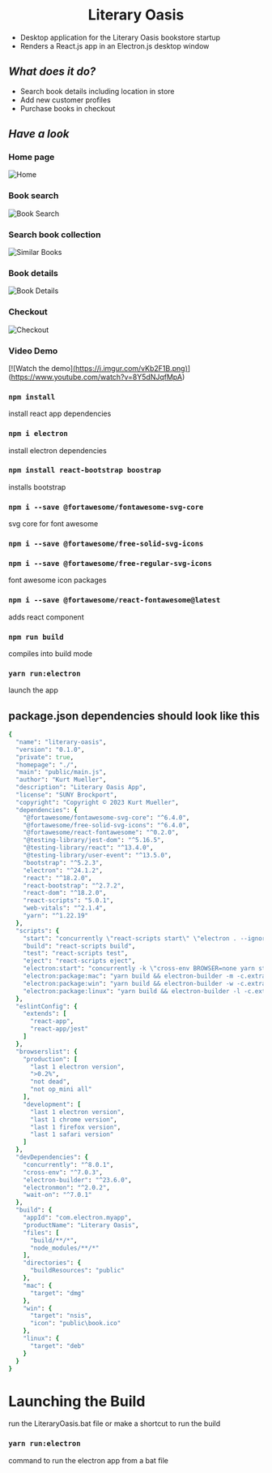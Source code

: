 <h1 align="center"> Literary Oasis </h1>

- Desktop application for the Literary Oasis bookstore startup
- Renders a React.js app in an Electron.js desktop window

## *What does it do?*

- Search book details including location in store
- Add new customer profiles
- Purchase books in checkout

## *Have a look*
### Home page
![Home](https://github.com/kmuel4/cis202-LiteraryOasis/blob/master/PresenationFiles/Screenshots/home.png)
### Book search
![Book Search](https://github.com/kmuel4/cis202-LiteraryOasis/blob/master/PresenationFiles/Screenshots/search.png)
### Search book collection
![Similar Books](https://github.com/kmuel4/cis202-LiteraryOasis/blob/master/PresenationFiles/Screenshots/similarbooks.png)
### Book details
![Book Details](https://github.com/kmuel4/cis202-LiteraryOasis/blob/master/PresenationFiles/Screenshots/bookdetails.png)
### Checkout
![Checkout](https://github.com/kmuel4/cis202-LiteraryOasis/blob/master/PresenationFiles/Screenshots/checkout.png)
### Video Demo
[![Watch the demo][(https://i.imgur.com/vKb2F1B.png)](https://youtu.be/vt5fpE0bzSY)](https://www.youtube.com/watch?v=8Y5dNJqfMpA)

### `npm install`

install react app dependencies

### `npm i electron`

install electron dependencies

### `npm install react-bootstrap boostrap`

installs bootstrap

### `npm i --save @fortawesome/fontawesome-svg-core`

svg core for font awesome

### `npm i --save @fortawesome/free-solid-svg-icons`
### `npm i --save @fortawesome/free-regular-svg-icons`

font awesome icon packages

### `npm i --save @fortawesome/react-fontawesome@latest`

adds react component

### `npm run build`

compiles into build mode

### `yarn run:electron`

launch the app

## package.json dependencies should look like this
```ruby
{
  "name": "literary-oasis",
  "version": "0.1.0",
  "private": true,
  "homepage": "./",
  "main": "public/main.js",
  "author": "Kurt Mueller",
  "description": "Literary Oasis App",
  "license": "SUNY Brockport",
  "copyright": "Copyright © 2023 Kurt Mueller",
  "dependencies": {
    "@fortawesome/fontawesome-svg-core": "^6.4.0",
    "@fortawesome/free-solid-svg-icons": "^6.4.0",
    "@fortawesome/react-fontawesome": "^0.2.0",
    "@testing-library/jest-dom": "^5.16.5",
    "@testing-library/react": "^13.4.0",
    "@testing-library/user-event": "^13.5.0",
    "bootstrap": "^5.2.3",
    "electron": "^24.1.2",
    "react": "^18.2.0",
    "react-bootstrap": "^2.7.2",
    "react-dom": "^18.2.0",
    "react-scripts": "5.0.1",
    "web-vitals": "^2.1.4",
    "yarn": "^1.22.19"
  },
  "scripts": {
    "start": "concurrently \"react-scripts start\" \"electron . --ignore-certificate-errors\"",
    "build": "react-scripts build",
    "test": "react-scripts test",
    "eject": "react-scripts eject",
    "electron:start": "concurrently -k \"cross-env BROWSER=none yarn start\" \"wait-on http://localhost:3000 && electronmon .\"",
    "electron:package:mac": "yarn build && electron-builder -m -c.extraMetadata.main=build/electron.js",
    "electron:package:win": "yarn build && electron-builder -w -c.extraMetadata.main=build/electron.js",
    "electron:package:linux": "yarn build && electron-builder -l -c.extraMetadata.main=build/electron.js"
  },
  "eslintConfig": {
    "extends": [
      "react-app",
      "react-app/jest"
    ]
  },
  "browserslist": {
    "production": [
      "last 1 electron version",
      ">0.2%",
      "not dead",
      "not op_mini all"
    ],
    "development": [
      "last 1 electron version",
      "last 1 chrome version",
      "last 1 firefox version",
      "last 1 safari version"
    ]
  },
  "devDependencies": {
    "concurrently": "^8.0.1",
    "cross-env": "^7.0.3",
    "electron-builder": "^23.6.0",
    "electronmon": "^2.0.2",
    "wait-on": "^7.0.1"
  },
  "build": {
    "appId": "com.electron.myapp",
    "productName": "Literary Oasis",
    "files": [
      "build/**/*",
      "node_modules/**/*"
    ],
    "directories": {
      "buildResources": "public"
    },
    "mac": {
      "target": "dmg"
    },
    "win": {
      "target": "nsis",
      "icon": "public\book.ico"
    },
    "linux": {
      "target": "deb"
    }
  }
}

```
# Launching the Build
run the LiteraryOasis.bat file or make a shortcut to run the build

### `yarn run:electron`

command to run the electron app from a bat file








